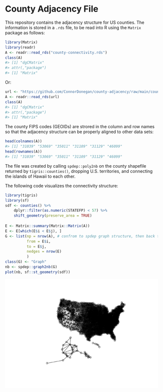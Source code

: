 
<!-- README.md is generated from README.Rmd. Please edit that file -->

# County Adjacency File

This repository contains the adjacency structure for US counties. The
information is stored in a `.rds` file, to be read into R using the
`Matrix` package as follows:

``` r
library(Matrix)
library(readr)
A <- readr::read_rds("county-connectivity.rds")
class(A)
#> [1] "dgCMatrix"
#> attr(,"package")
#> [1] "Matrix"
```

Or:

``` r
url <- "https://github.com/ConnorDonegan/county-adjacency/raw/main/county-connectivity.rds"
A <- readr::read_rds(url)
class(A)
#> [1] "dgCMatrix"
#> attr(,"package")
#> [1] "Matrix"
```

The county FIPS codes (GEOIDs) are strored in the column and row names
so that the adjacency structure can be properly aligned to other data
sets:

``` r
head(colnames(A))
#> [1] "31039" "53069" "35011" "31109" "31129" "46099"
head(rownames(A))
#> [1] "31039" "53069" "35011" "31109" "31129" "46099"
```

The file was created by calling `spdep::poly2nb` on the county shapefile
returned by `tigris::counties()`, dropping U.S. territories, and
connecting the islands of Hawaii to each other.

The following code visualizes the connectivity structure:

``` r
library(tigris)
library(sf)
sdf <- counties() %>%
    dplyr::filter(as.numeric(STATEFP) < 57) %>%
    shift_geometry(preserve_area = TRUE)

E <- Matrix::summary(Matrix::Matrix(A))
E <- E[which(E$i < E$j), ]
G <- list(np = nrow(A), # confrom to spdep graph structure, then back to nb to map it 
          from = E$i,
          to = E$j,
          nedges = nrow(E)
          )
class(G) <- "Graph"
nb <- spdep::graph2nb(G)
plot(nb, sf::st_geometry(sdf))
```

<img src="README_files/figure-gfm/unnamed-chunk-5-1.png" style="display: block; margin: auto;" />
